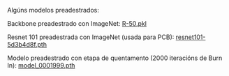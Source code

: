Algúns modelos preadestrados:

Backbone preadestrado con ImageNet: [R-50.pkl](https://nubeusc-my.sharepoint.com/:u:/g/personal/cristina_lopez_amado_rai_usc_es/EW5eRD_G3mVPoc-m5M0RB9ABxY8UyIm33ck2uUtOGvlvhw?e=IzDTxy) 

Resnet 101 preadestrada con ImageNet (usada para PCB): [resnet101-5d3b4d8f.pth](https://nubeusc-my.sharepoint.com/:u:/g/personal/cristina_lopez_amado_rai_usc_es/EZUs0gaJxxhApRtYh1p6oswBqo5GKe7r-pA8FJSjURc0NQ?e=R9UxeM)

Modelo preadestrado con etapa de quentamento (2000 iteracións de Burn In): [model_0001999.pth](https://nubeusc-my.sharepoint.com/:u:/g/personal/cristina_lopez_amado_rai_usc_es/ERWimI8QOVtLjsC62a0aXAEBwUGhQyT2VpTEfELrl6jmyA?e=vWNW2E)
